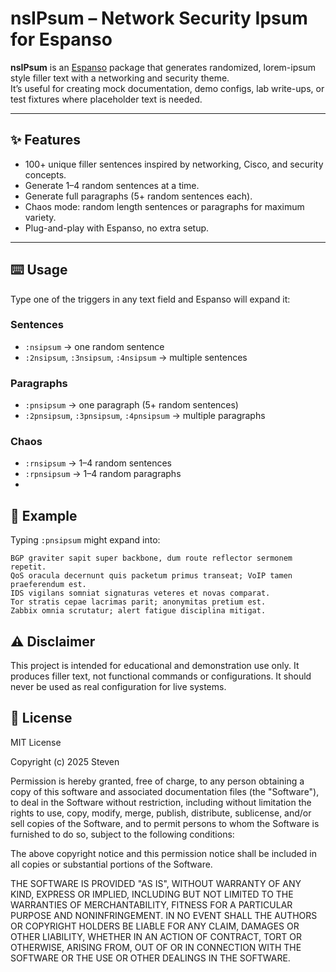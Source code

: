 # nsIPsum – Network Security Ipsum for Espanso

**nsIPsum** is an [Espanso](https://espanso.org) package that generates randomized, lorem-ipsum style filler text with a networking and security theme.  
It’s useful for creating mock documentation, demo configs, lab write-ups, or test fixtures where placeholder text is needed.  

---

## ✨ Features
- 100+ unique filler sentences inspired by networking, Cisco, and security concepts.  
- Generate 1–4 random sentences at a time.  
- Generate full paragraphs (5+ random sentences each).  
- Chaos mode: random length sentences or paragraphs for maximum variety.  
- Plug-and-play with Espanso, no extra setup.

---

## ⌨️ Usage

Type one of the triggers in any text field and Espanso will expand it:

### Sentences
- `:nsipsum` → one random sentence  
- `:2nsipsum`, `:3nsipsum`, `:4nsipsum` → multiple sentences  

### Paragraphs
- `:pnsipsum` → one paragraph (5+ random sentences)  
- `:2pnsipsum`, `:3pnsipsum`, `:4pnsipsum` → multiple paragraphs  

### Chaos
- `:rnsipsum` → 1–4 random sentences  
- `:rpnsipsum` → 1–4 random paragraphs
- 
## 📂 Example

Typing `:pnsipsum` might expand into:

```
BGP graviter sapit super backbone, dum route reflector sermonem repetit.
QoS oracula decernunt quis packetum primus transeat; VoIP tamen praeferendum est.
IDS vigilans somniat signaturas veteres et novas comparat.
Tor stratis cepae lacrimas parit; anonymitas pretium est.
Zabbix omnia scrutatur; alert fatigue disciplina mitigat.
```

## ⚠️ Disclaimer

This project is intended for educational and demonstration use only.
It produces filler text, not functional commands or configurations.
It should never be used as real configuration for live systems.

## 📜 License

MIT License

Copyright (c) 2025 Steven

Permission is hereby granted, free of charge, to any person obtaining a copy
of this software and associated documentation files (the "Software"), to deal
in the Software without restriction, including without limitation the rights
to use, copy, modify, merge, publish, distribute, sublicense, and/or sell
copies of the Software, and to permit persons to whom the Software is
furnished to do so, subject to the following conditions:

The above copyright notice and this permission notice shall be included in all
copies or substantial portions of the Software.

THE SOFTWARE IS PROVIDED "AS IS", WITHOUT WARRANTY OF ANY KIND, EXPRESS OR
IMPLIED, INCLUDING BUT NOT LIMITED TO THE WARRANTIES OF MERCHANTABILITY,
FITNESS FOR A PARTICULAR PURPOSE AND NONINFRINGEMENT. IN NO EVENT SHALL THE
AUTHORS OR COPYRIGHT HOLDERS BE LIABLE FOR ANY CLAIM, DAMAGES OR OTHER
LIABILITY, WHETHER IN AN ACTION OF CONTRACT, TORT OR OTHERWISE, ARISING FROM,
OUT OF OR IN CONNECTION WITH THE SOFTWARE OR THE USE OR OTHER DEALINGS IN THE
SOFTWARE.
